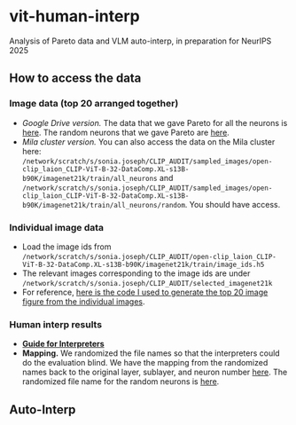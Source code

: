 # vit-human-interp
Analysis of Pareto data and VLM auto-interp, in preparation for NeurIPS 2025


## How to access the data


### Image data (top 20 arranged together)
* *Google Drive version.* The data that we gave Pareto for all the neurons is [here](https://drive.google.com/drive/u/0/folders/1THejTazygC8LhwGVshnB1CGid08kWpal). The random neurons that we gave Pareto are [here](https://drive.google.com/drive/u/0/folders/1hcainPL_2BmrP85cJ4RseTXrkNsfxb8Y).
* *Mila cluster version.* You can also access the data on the Mila cluster here: `/network/scratch/s/sonia.joseph/CLIP_AUDIT/sampled_images/open-clip_laion_CLIP-ViT-B-32-DataComp.XL-s13B-b90K/imagenet21k/train/all_neurons` and `/network/scratch/s/sonia.joseph/CLIP_AUDIT/sampled_images/open-clip_laion_CLIP-ViT-B-32-DataComp.XL-s13B-b90K/imagenet21k/train/all_neurons/random`. You should have access.

### Individual image data
* Load the image ids from `/network/scratch/s/sonia.joseph/CLIP_AUDIT/open-clip_laion_CLIP-ViT-B-32-DataComp.XL-s13B-b90K/imagenet21k/train/image_ids.h5`
* The relevant images corresponding to the image ids are under `/network/scratch/s/sonia.joseph/CLIP_AUDIT/selected_imagenet21k`
* For reference, [here is the code I used to generate the top 20 image figure from the individual images](https://github.com/soniajoseph/CLIP_AUDIT/blob/main/clip_audit/generate_imagenet21k_imgs_with_heatmaps.py).


### Human interp results
* **[Guide for Interpreters](https://docs.google.com/document/d/1w0rTnYypb3Nwi2VYwlHolECufMh68SaBbUZ_nHUfIow/edit?usp=drive_web&ouid=117036631744604853491)**
* **Mapping.** We randomized the file names so that the interpreters could do the evaluation blind. We have the mapping from the randomized names back to the original layer, sublayer, and neuron number [here](https://drive.google.com/file/d/1a1XvZACGqQtoc8gyEK3LNQFinDlDrqYP/view?usp=drive_link). The randomized file name for the random neurons is [here](https://drive.google.com/file/d/1b0N8ThQuqypMl_E1Sgchnf4EVPaksnsJ/view?usp=drive_link).
   
## Auto-Interp

